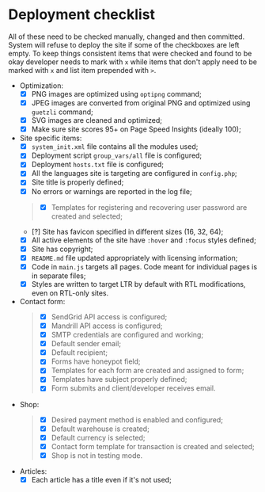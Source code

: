 # Deployment checklist

All of these need to be checked manually, changed and then committed. System will refuse to deploy the site if some of the checkboxes are left empty. To keep things consistent items that were checked and found to be okay developer needs to mark with `x` while items that don't apply need to be marked with `x` and list item prepended with `>`.

- Optimization:
	- [x] PNG images are optimized using `optipng` command;
	- [x] JPEG images are converted from original PNG and optimized using `guetzli` command;
	- [x] SVG images are cleaned and optimized;
	- [x] Make sure site scores 95+ on Page Speed Insights (ideally 100);
- Site specific items:
	- [x] `system_init.xml` file contains all the modules used;
	- [x] Deployment script `group_vars/all` file is configured;
	- [x] Deployment `hosts.txt` file is configured;
	- [x] All the languages site is targeting are configured in `config.php`;
	- [x] Site title is properly defined;
	- [x] No errors or warnings are reported in the log file;
	> - [x] Templates for registering and recovering user password are created and selected;
	- [?] Site has favicon specified in different sizes (16, 32, 64);
	- [x] All active elements of the site have `:hover` and `:focus` styles defined;
	- [x] Site has copyright;
	- [x] `README.md` file updated appropriately with licensing information;
	- [x] Code in `main.js` targets all pages. Code meant for individual pages is in separate files;
	- [x] Styles are written to target LTR by default with RTL modifications, even on RTL-only sites.
- Contact form:
	> - [x] SendGrid API access is configured;
	> - [x] Mandrill API access is configured;
	> - [x] SMTP credentials are configured and working;
	> - [x] Default sender email;
	> - [x] Default recipient;
	> - [x] Forms have honeypot field;
	> - [x] Templates for each form are created and assigned to form;
	> - [x] Templates have subject properly defined;
	> - [x] Form submits and client/developer receives email.
- Shop:
	> - [x] Desired payment method is enabled and configured;
	> - [x] Default warehouse is created;
	> - [x] Default currency is selected;
	> - [x] Contact form template for transaction is created and selected;
	> - [x] Shop is not in testing mode.
- Articles:
	- [x] Each article has a title even if it's not used;
